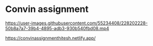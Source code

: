 # Convin assignment




https://user-images.githubusercontent.com/55234408/228202228-50b8a7a7-39b4-4895-adb3-930b540fbd08.mp4

https://convinassignmenthitesh.netlify.app/

